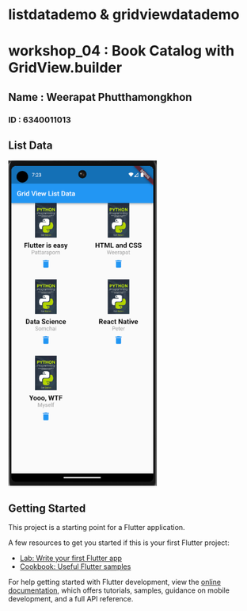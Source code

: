 # listdatademo & gridviewdatademo
# workshop_04 : Book Catalog with GridView.builder
## Name : Weerapat Phutthamongkhon
### ID : 6340011013

## List Data

<img src='assets/images/final_work.PNG' width='300px'>

## Getting Started

This project is a starting point for a Flutter application.

A few resources to get you started if this is your first Flutter project:

- [Lab: Write your first Flutter app](https://docs.flutter.dev/get-started/codelab)
- [Cookbook: Useful Flutter samples](https://docs.flutter.dev/cookbook)

For help getting started with Flutter development, view the
[online documentation](https://docs.flutter.dev/), which offers tutorials,
samples, guidance on mobile development, and a full API reference.